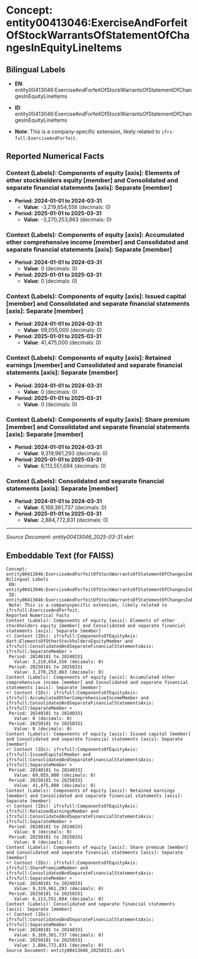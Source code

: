 # Concept: entity00413046:ExerciseAndForfeitOfStockWarrantsOfStatementOfChangesInEquityLineItems

## Bilingual Labels
- **EN**: entity00413046:ExerciseAndForfeitOfStockWarrantsOfStatementOfChangesInEquityLineItems

- **ID**: entity00413046:ExerciseAndForfeitOfStockWarrantsOfStatementOfChangesInEquityLineItems
- **Note**: This is a company-specific extension, likely related to `ifrs-full:ExerciseAndForfeit`.

## Reported Numerical Facts

### **Context (Labels): Components of equity [axis]: Elements of other stockholders equity [member] and Consolidated and separate financial statements [axis]: Separate [member]**
<!-- Context (IDs): ifrs-full:ComponentsOfEquityAxis: dart:ElementsOfOtherStockholdersEquityMember and ifrs-full:ConsolidatedAndSeparateFinancialStatementsAxis: ifrs-full:SeparateMember -->
- **Period: 2024-01-01 to 2024-03-31**
  - **Value**: -3,219,654,556 (decimals: 0)
- **Period: 2025-01-01 to 2025-03-31**
  - **Value**: -3,270,253,863 (decimals: 0)

### **Context (Labels): Components of equity [axis]: Accumulated other comprehensive income [member] and Consolidated and separate financial statements [axis]: Separate [member]**
<!-- Context (IDs): ifrs-full:ComponentsOfEquityAxis: ifrs-full:AccumulatedOtherComprehensiveIncomeMember and ifrs-full:ConsolidatedAndSeparateFinancialStatementsAxis: ifrs-full:SeparateMember -->
- **Period: 2024-01-01 to 2024-03-31**
  - **Value**: 0 (decimals: 0)
- **Period: 2025-01-01 to 2025-03-31**
  - **Value**: 0 (decimals: 0)

### **Context (Labels): Components of equity [axis]: Issued capital [member] and Consolidated and separate financial statements [axis]: Separate [member]**
<!-- Context (IDs): ifrs-full:ComponentsOfEquityAxis: ifrs-full:IssuedCapitalMember and ifrs-full:ConsolidatedAndSeparateFinancialStatementsAxis: ifrs-full:SeparateMember -->
- **Period: 2024-01-01 to 2024-03-31**
  - **Value**: 69,055,000 (decimals: 0)
- **Period: 2025-01-01 to 2025-03-31**
  - **Value**: 41,475,000 (decimals: 0)

### **Context (Labels): Components of equity [axis]: Retained earnings [member] and Consolidated and separate financial statements [axis]: Separate [member]**
<!-- Context (IDs): ifrs-full:ComponentsOfEquityAxis: ifrs-full:RetainedEarningsMember and ifrs-full:ConsolidatedAndSeparateFinancialStatementsAxis: ifrs-full:SeparateMember -->
- **Period: 2024-01-01 to 2024-03-31**
  - **Value**: 0 (decimals: 0)
- **Period: 2025-01-01 to 2025-03-31**
  - **Value**: 0 (decimals: 0)

### **Context (Labels): Components of equity [axis]: Share premium [member] and Consolidated and separate financial statements [axis]: Separate [member]**
<!-- Context (IDs): ifrs-full:ComponentsOfEquityAxis: ifrs-full:SharePremiumMember and ifrs-full:ConsolidatedAndSeparateFinancialStatementsAxis: ifrs-full:SeparateMember -->
- **Period: 2024-01-01 to 2024-03-31**
  - **Value**: 9,319,961,293 (decimals: 0)
- **Period: 2025-01-01 to 2025-03-31**
  - **Value**: 6,113,551,694 (decimals: 0)

### **Context (Labels): Consolidated and separate financial statements [axis]: Separate [member]**
<!-- Context (IDs): ifrs-full:ConsolidatedAndSeparateFinancialStatementsAxis: ifrs-full:SeparateMember -->
- **Period: 2024-01-01 to 2024-03-31**
  - **Value**: 6,169,361,737 (decimals: 0)
- **Period: 2025-01-01 to 2025-03-31**
  - **Value**: 2,884,772,831 (decimals: 0)

---
*Source Document: entity00413046_2025-03-31.xbrl*
## Embeddable Text (for FAISS)
```text
Concept: entity00413046:ExerciseAndForfeitOfStockWarrantsOfStatementOfChangesInEquityLineItems
Bilingual Labels
 EN: entity00413046:ExerciseAndForfeitOfStockWarrantsOfStatementOfChangesInEquityLineItems
 ID: entity00413046:ExerciseAndForfeitOfStockWarrantsOfStatementOfChangesInEquityLineItems
 Note: This is a companyspecific extension, likely related to ifrsfull:ExerciseAndForfeit.
Reported Numerical Facts
Context (Labels): Components of equity [axis]: Elements of other stockholders equity [member] and Consolidated and separate financial statements [axis]: Separate [member]
<! Context (IDs): ifrsfull:ComponentsOfEquityAxis: dart:ElementsOfOtherStockholdersEquityMember and ifrsfull:ConsolidatedAndSeparateFinancialStatementsAxis: ifrsfull:SeparateMember >
 Period: 20240101 to 20240331
   Value: 3,219,654,556 (decimals: 0)
 Period: 20250101 to 20250331
   Value: 3,270,253,863 (decimals: 0)
Context (Labels): Components of equity [axis]: Accumulated other comprehensive income [member] and Consolidated and separate financial statements [axis]: Separate [member]
<! Context (IDs): ifrsfull:ComponentsOfEquityAxis: ifrsfull:AccumulatedOtherComprehensiveIncomeMember and ifrsfull:ConsolidatedAndSeparateFinancialStatementsAxis: ifrsfull:SeparateMember >
 Period: 20240101 to 20240331
   Value: 0 (decimals: 0)
 Period: 20250101 to 20250331
   Value: 0 (decimals: 0)
Context (Labels): Components of equity [axis]: Issued capital [member] and Consolidated and separate financial statements [axis]: Separate [member]
<! Context (IDs): ifrsfull:ComponentsOfEquityAxis: ifrsfull:IssuedCapitalMember and ifrsfull:ConsolidatedAndSeparateFinancialStatementsAxis: ifrsfull:SeparateMember >
 Period: 20240101 to 20240331
   Value: 69,055,000 (decimals: 0)
 Period: 20250101 to 20250331
   Value: 41,475,000 (decimals: 0)
Context (Labels): Components of equity [axis]: Retained earnings [member] and Consolidated and separate financial statements [axis]: Separate [member]
<! Context (IDs): ifrsfull:ComponentsOfEquityAxis: ifrsfull:RetainedEarningsMember and ifrsfull:ConsolidatedAndSeparateFinancialStatementsAxis: ifrsfull:SeparateMember >
 Period: 20240101 to 20240331
   Value: 0 (decimals: 0)
 Period: 20250101 to 20250331
   Value: 0 (decimals: 0)
Context (Labels): Components of equity [axis]: Share premium [member] and Consolidated and separate financial statements [axis]: Separate [member]
<! Context (IDs): ifrsfull:ComponentsOfEquityAxis: ifrsfull:SharePremiumMember and ifrsfull:ConsolidatedAndSeparateFinancialStatementsAxis: ifrsfull:SeparateMember >
 Period: 20240101 to 20240331
   Value: 9,319,961,293 (decimals: 0)
 Period: 20250101 to 20250331
   Value: 6,113,551,694 (decimals: 0)
Context (Labels): Consolidated and separate financial statements [axis]: Separate [member]
<! Context (IDs): ifrsfull:ConsolidatedAndSeparateFinancialStatementsAxis: ifrsfull:SeparateMember >
 Period: 20240101 to 20240331
   Value: 6,169,361,737 (decimals: 0)
 Period: 20250101 to 20250331
   Value: 2,884,772,831 (decimals: 0)
Source Document: entity00413046_20250331.xbrl
```